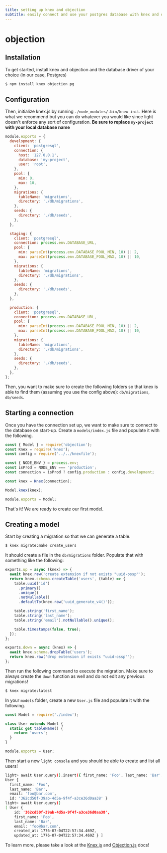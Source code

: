 ```yaml
---
title: setting up knex and objection
subtitle: easily connect and use your postgres database with knex and objection
---
```


# objection

## Installation

To get started, install knex and objection and the database driver of your choice \(in our case, Postgres\)

```bash
$ npm install knex objection pg
```

## Configuration

Then, initialize knex.js by running `./node_modules/.bin/knex init`. Here is what we recommend but you can do whatever you would like since light doesn't enforce any sort of configuration. **Be sure to replace `my-project` with your local database name**

```javascript
module.exports = {
  development: {
    client: 'postgresql',
    connection: {
      host: '127.0.0.1',
      database: 'my-project',
      user: 'root',
    },
    pool: {
      min: 0,
      max: 10,
    },
    migrations: {
      tableName: 'migrations',
      directory: './db/migrations',
    },
    seeds: {
      directory: './db/seeds',
    },
  },

  staging: {
    client: 'postgresql',
    connection: process.env.DATABASE_URL,
    pool: {
      min: parseInt(process.env.DATABASE_POOL_MIN, 10) || 2,
      max: parseInt(process.env.DATABASE_POOL_MAX, 10) || 10,
    },
    migrations: {
      tableName: 'migrations',
      directory: './db/migrations',
    },
    seeds: {
      directory: './db/seeds',
    },
  },

  production: {
    client: 'postgresql',
    connection: process.env.DATABASE_URL,
    pool: {
      min: parseInt(process.env.DATABASE_POOL_MIN, 10) || 2,
      max: parseInt(process.env.DATABASE_POOL_MAX, 10) || 10,
    },
    migrations: {
      tableName: 'migrations',
      directory: './db/migrations',
    },
    seeds: {
      directory: './db/seeds',
    },
  },
};
```

Then, you want to make sure to create the following folders so that knex is able to find them \(assuming you use the config above\): `db/migrations`, `db/seeds`.

## Starting a connection

Once you have the connection set up, we want to make sure to connect to the database on start-up. Create a `models/index.js` file and populate it with the following.

```javascript
const { Model } = require('objection');
const Knex = require('knex');
const config = require('../../knexfile');

const { NODE_ENV } = process.env;
const isProd = NODE_ENV === 'production';
const connection = isProd ? config.production : config.development;

const knex = Knex(connection);

Model.knex(knex);

module.exports = Model;
```

That's it! We are ready to create our first model.

## Creating a model

Start by creating a migration so that we can generate a table.

```bash
$ knex migrate:make create_users
```

It should create a file in the `db/migrations` folder. Populate that with something like the following:

```javascript
exports.up = async (knex) => {
  await knex.raw('create extension if not exists "uuid-ossp"');
  return knex.schema.createTable('users', (table) => {
    table.uuid('id')
      .primary()
      .unique()
      .notNullable()
      .defaultTo(knex.raw('uuid_generate_v4()'));

    table.string('first_name');
    table.string('last_name');
    table.string('email').notNullable().unique();

    table.timestamps(false, true);
  });
};

exports.down = async (knex) => {
  await knex.schema.dropTable('users');
  return knex.raw('drop extension if exists "uuid-ossp"');
};
```

Then run the following command to execute the migration. Make sure to always create the `down` function as well and do not edit any previous migrations!

```bash
$ knex migrate:latest
```

In your `models` folder, create a new `User.js` file and populate it with the following.

```javascript
const Model = require('./index');

class User extends Model {
  static get tableName() {
    return 'users';
  }
}

module.exports = User;
```

Then start a new `light console` and you should be able to create and list all users!

```bash
light> await User.query().insert({ first_name: 'Foo', last_name: 'Bar', email: 'foo@bar.com'});
User {
  first_name: 'Foo',
  last_name: 'Bar',
  email: 'foo@bar.com',
  id: '362cd50f-39ab-4d5a-9f4f-a3ce36d0aa38' }
light> await User.query()
[ User {
    id: '362cd50f-39ab-4d5a-9f4f-a3ce36d0aa38',
    first_name: 'Foo',
    last_name: 'Bar',
    email: 'foo@bar.com',
    created_at: 1776-07-04T22:57:34.469Z,
    updated_at: 1776-07-04T22:57:34.469Z } ]
```

To learn more, please take a look at the [Knex.js](http://knexjs.org/) and [Objection.js](https://vincit.github.io/objection.js/) docs!

